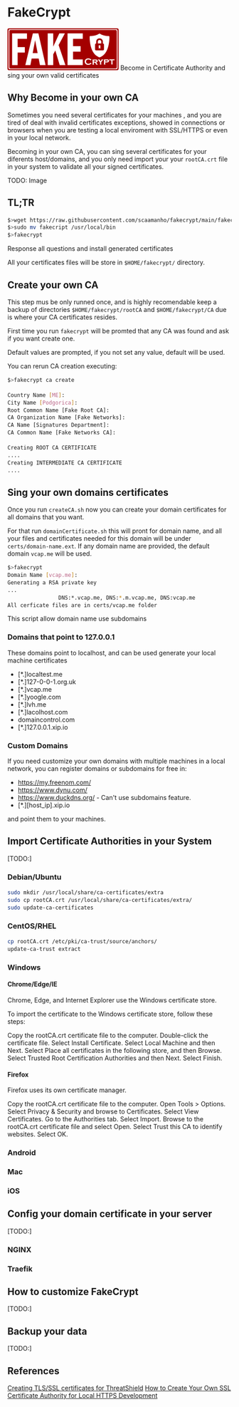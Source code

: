 # FakeCrypt
![FakeCrypt Logo](assets/logo250.png)
Become in Certificate Authority and sing your own valid certificates

## Why Become in your own CA

Sometimes you need several certificates for your machines , and you are tired of deal with invalid certificates exceptions, showed in connections or browsers when you are testing a local enviroment with SSL/HTTPS or even in your local network.

Becoming in your own CA, you can sing several certificates for your diferents host/domains, and you only need import your your `rootCA.crt` file in your system to validate all your signed certificates.

TODO: Image


## TL;TR

```sh
$>wget https://raw.githubusercontent.com/scaamanho/fakecrypt/main/fakecrypt
$>sudo mv fakecript /usr/local/bin
$>fakecrypt
```

Response all questions and install generated certificates

All your certificates files will be store in `$HOME/fakecrypt/` directory.

## Create your own CA

This step mus be only runned once, and is highly recomendable keep a backup of directories `$HOME/fakecrypt/rootCA` and `$HOME/fakecrypt/CA` due is where your CA certificates resides.

First time you run `fakecrypt` will be promted that any CA was found and ask if you want create one.

Default values are prompted, if you not set any value, default will be used.

You can rerun CA creation executing:

```sh
$>fakecrypt ca create

Country Name [ME]:
City Name [Podgorica]:
Root Common Name [Fake Root CA]:
CA Organization Name [Fake Networks]:
CA Name [Signatures Department]:
CA Common Name [Fake Networks CA]:

Creating ROOT CA CERTIFICATE
....
Creating INTERMEDIATE CA CERTIFICATE
....

```

## Sing your own domains certificates

Once you run `createCA.sh` now you can create your domain certificates for all domains that you want.

For that run `domainCertificate.sh` this will pront for domain name, and all your files and certificates needed for this domain will be under `certs/domain-name.ext`. If any domain name are provided, the default domain `vcap.me` will be used.

```sh
$>fakecrypt
Domain Name [vcap.me]:
Generating a RSA private key
...
                DNS:*.vcap.me, DNS:*.m.vcap.me, DNS:vcap.me
All cerficate files are in certs/vcap.me folder
```

This script allow domain name use subdomains


### Domains that point to 127.0.0.1

These domains point to localhost, and can be used generate your local machine certificates

* [*.]localtest.me
* [*.]127-0-0-1.org.uk
* [*.]vcap.me
* [*.]yoogle.com
* [*.]lvh.me
* [*.]lacolhost.com
* domaincontrol.com
* [*.]127.0.0.1.xip.io

### Custom Domains

If you need customize your own domains with multiple machines in a local network, you can register domains or subdomains for free in:

* <https://my.freenom.com/>
* <https://www.dynu.com/>
* <https://www.duckdns.org/> - Can't use subdomains feature.
* [*.][host_ip].xip.io

and point them to your machines.

## Import Certificate Authorities in your System
[TODO:]
### Debian/Ubuntu

```sh
sudo mkdir /usr/local/share/ca-certificates/extra
sudo cp rootCA.crt /usr/local/share/ca-certificates/extra/
sudo update-ca-certificates
```

### CentOS/RHEL

```sh
cp rootCA.crt /etc/pki/ca-trust/source/anchors/
update-ca-trust extract
```

### Windows

#### Chrome/Edge/IE

Chrome, Edge, and Internet Explorer use the Windows certificate store.

To import the certificate to the Windows certificate store, follow these steps:

Copy the rootCA.crt certificate file to the computer.
Double-click the certificate file.
Select Install Certificate.
Select Local Machine and then Next.
Select Place all certificates in the following store, and then Browse.
Select Trusted Root Certification Authorities and then Next.
Select Finish.

#### Firefox

Firefox uses its own certificate manager.

Copy the rootCA.crt certificate file to the computer.
Open Tools > Options.
Select Privacy & Security and browse to Certificates.
Select View Certificates.
Go to the Authorities tab.
Select Import.
Browse to the rootCA.crt certificate file and select Open.
Select Trust this CA to identify websites.
Select OK.
### Android

### Mac

### iOS

## Config your domain certificate in your server
[TODO:]
### NGINX

### Traefik


## How to customize FakeCrypt

[TODO:]

## Backup your data

[TODO:]



## References

[Creating TLS/SSL certificates for ThreatShield](https://help.f-secure.com/product.html#business/threatshield/latest/en/concept_E8E015C30E05412190F22C5DFC36AC0B-threatshield-latest-en)
[How to Create Your Own SSL Certificate Authority for Local HTTPS Development](https://deliciousbrains.com/ssl-certificate-authority-for-local-https-development/)